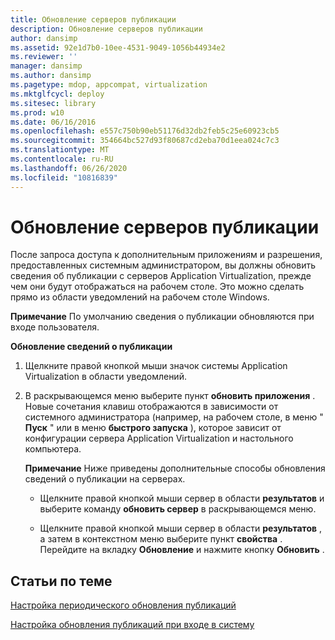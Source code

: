 ```yaml
---
title: Обновление серверов публикации
description: Обновление серверов публикации
author: dansimp
ms.assetid: 92e1d7b0-10ee-4531-9049-1056b44934e2
ms.reviewer: ''
manager: dansimp
ms.author: dansimp
ms.pagetype: mdop, appcompat, virtualization
ms.mktglfcycl: deploy
ms.sitesec: library
ms.prod: w10
ms.date: 06/16/2016
ms.openlocfilehash: e557c750b90eb51176d32db2feb5c25e60923cb5
ms.sourcegitcommit: 354664bc527d93f80687cd2eba70d1eea024c7c3
ms.translationtype: MT
ms.contentlocale: ru-RU
ms.lasthandoff: 06/26/2020
ms.locfileid: "10816839"
---
```

# Обновление серверов публикации


После запроса доступа к дополнительным приложениям и разрешения, предоставленных системным администратором, вы должны обновить сведения об публикации с серверов Application Virtualization, прежде чем они будут отображаться на рабочем столе. Это можно сделать прямо из области уведомлений на рабочем столе Windows.

**Примечание**  По умолчанию сведения о публикации обновляются при входе пользователя.

 

**Обновление сведений о публикации**

1.  Щелкните правой кнопкой мыши значок системы Application Virtualization в области уведомлений.

2.  В раскрывающемся меню выберите пункт **обновить приложения** . Новые сочетания клавиш отображаются в зависимости от системного администратора (например, на рабочем столе, в меню " **Пуск** " или в меню **быстрого запуска** ), которое зависит от конфигурации сервера Application Virtualization и настольного компьютера.

    **Примечание**  Ниже приведены дополнительные способы обновления сведений о публикации на серверах.

    -   Щелкните правой кнопкой мыши сервер в области **результатов** и выберите команду **обновить сервер** в раскрывающемся меню.

    -   Щелкните правой кнопкой мыши сервер в области **результатов** , а затем в контекстном меню выберите пункт **свойства** . Перейдите на вкладку **Обновление** и нажмите кнопку **Обновить** .

     

## Статьи по теме


[Настройка периодического обновления публикаций](how-to-set-up-periodic-publishing-refresh.md)

[Настройка обновления публикаций при входе в систему](how-to-set-up-publishing-refresh-on-login.md)

 

 





